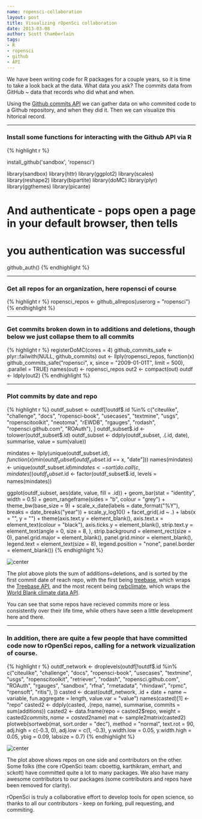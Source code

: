 ```yaml
---
name: ropensci-collaboration
layout: post
title: Visualizing rOpenSci collaboration
date: 2013-03-08
author: Scott Chamberlain
tags: 
- R
- ropensci
- github
- API
---
```


We have been writing code for R packages for a couple years, so it is time to take a look back at the data. What data you ask? The commits data from GitHub ~ data that records who did what and when. 

Using the [Github commits API](http://developer.github.com/v3/repos/commits/) we can gather data on who commited code to a Github repository, and when they did it. Then we can visualize this hitorical record. 

***************

### Install some functions for interacting with the Github API via R

{% highlight r %}

install_github('sandbox', 'ropensci') 

library(sandbox)
library(httr)
library(ggplot2)
library(scales)
library(reshape2)
library(bipartite)
library(doMC)
library(plyr)
library(ggthemes)
library(picante)

# And authenticate - pops open a page in your default browser, then tells 
# you authentication was successful
github_auth()
{% endhighlight %}


***************

### Get all repos for an organization, here ropensci of course

{% highlight r %}
ropensci_repos <- github_allrepos(userorg = "ropensci")
{% endhighlight %}


***************

### Get commits broken down in to additions and deletions, though below we just collapse them to all commits

{% highlight r %}
registerDoMC(cores = 4)
github_commits_safe <- plyr::failwith(NULL, github_commits)
out <- llply(ropensci_repos, function(x) github_commits_safe("ropensci", x, 
    since = "2009-01-01T", limit = 500), .parallel = TRUE)
names(out) <- ropensci_repos
out2 <- compact(out)
outdf <- ldply(out2)
{% endhighlight %}


***************

### Plot commits by date and repo

{% highlight r %}
outdf_subset <- outdf[!outdf$.id %in% c("citeulike", "challenge", "docs", "ropensci-book", 
    "usecases", "textmine", "usgs", "ropenscitoolkit", "neotoma", "rEWDB", "rgauges", 
    "rodash", "ropensci.github.com", "ROAuth"), ]
outdf_subset$.id <- tolower(outdf_subset$.id)
outdf_subset <- ddply(outdf_subset, .(.id, date), summarise, value = sum(value))

mindates <- llply(unique(outdf_subset$.id), function(x) min(outdf_subset[outdf_subset$.id == 
    x, "date"]))
names(mindates) <- unique(outdf_subset$.id)
mindates <- sort(do.call(c, mindates))
outdf_subset$.id <- factor(outdf_subset$.id, levels = names(mindates))

ggplot(outdf_subset, aes(date, value, fill = .id)) + 
    geom_bar(stat = "identity", width = 0.5) + 
    geom_rangeframe(sides = "b", colour = "grey") + 
    theme_bw(base_size = 9) + 
    scale_x_date(labels = date_format("%Y"), breaks = date_breaks("year")) + 
    scale_y_log10() + 
    facet_grid(.id ~ .) + 
    labs(x = "", y = "") + 
    theme(axis.text.y = element_blank(), 
        axis.text.x = element_text(colour = "black"), 
        axis.ticks.y = element_blank(), 
        strip.text.y = element_text(angle = 0, size = 8, ), 
        strip.background = element_rect(size = 0), 
        panel.grid.major = element_blank(), 
        panel.grid.minor = element_blank(), 
        legend.text = element_text(size = 8), 
        legend.position = "none", 
        panel.border = element_blank())
{% endhighlight %}


![center](/assets/img/blog/commitsbydate.png) 


The plot above plots the sum of additions+deletions, and is sorted by the first commit date of reach repo, with the first being [treebase](https://github.com/ropensci/treeBASE), which wraps the [Treebase API](http://treebase.org/treebase-web/urlAPI.html), and the most recent being [rwbclimate](https://github.com/ropensci/rWBclimate), which wraps the [World Blank climate data API](http://data.worldbank.org/developers/climate-data-api). 

You can see that some repos have recieved commits more or less consistently over their life time, while others have seen a little development here and there. 

***************

### In addition, there are quite a few people that have committed code now to rOpenSci repos, calling for a network vizualization of course.

{% highlight r %}
outdf_network <- droplevels(outdf[!outdf$.id %in% c("citeulike", "challenge", 
    "docs", "ropensci-book", "usecases", "textmine", "usgs", "ropenscitoolkit", 
    "retriever", "rodash", "ropensci.github.com", "ROAuth", "rgauges", "sandbox", 
    "rfna", "rmetadata", "rhindawi", "rpmc", "rpensoft", "ritis"), ])
casted <- dcast(outdf_network, .id + date + name ~ variable, fun.aggregate = length, 
    value.var = "value")
names(casted)[1] <- "repo"
casted2 <- ddply(casted, .(repo, name), summarise, commits = sum(additions))
casted2 <- data.frame(repo = casted2$repo, weight = casted2$commits, name = casted2$name)
mat <- sample2matrix(casted2)
plotweb(sortweb(mat, sort.order = "dec"), method = "normal", text.rot = 90, 
    adj.high = c(-0.3, 0), adj.low = c(1, -0.3), y.width.low = 0.05, y.width.high = 0.05, 
    ybig = 0.09, labsize = 0.7)
{% endhighlight %}

![center](/assets/img/blog/collabnetwork.png) 


The plot above shows repos on one side and contributors on the other. Some folks (the core rOpenSci team: cboettig, karthikram, emhart, and sckott) have committed quite a lot to many packages. We also have many awesome contributors to our packages (some contributors and repos have been removed for clarity). 

rOpenSci is truly a collaborative effort to develop tools for open science, so thanks to all our contributors - keep on forking, pull requesting, and commiting. 
